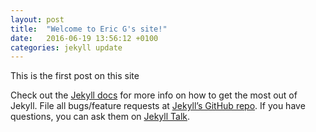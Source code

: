 ```yaml
---
layout: post
title:  "Welcome to Eric G's site!"
date:   2016-06-19 13:56:12 +0100
categories: jekyll update
---
```

This is the first post on this site 





Check out the [Jekyll docs][jekyll-docs] for more info on how to get the most out of Jekyll. File all bugs/feature requests at [Jekyll’s GitHub repo][jekyll-gh]. If you have questions, you can ask them on [Jekyll Talk][jekyll-talk].

[jekyll-docs]: http://jekyllrb.com/docs/home
[jekyll-gh]:   https://github.com/jekyll/jekyll
[jekyll-talk]: https://talk.jekyllrb.com/
